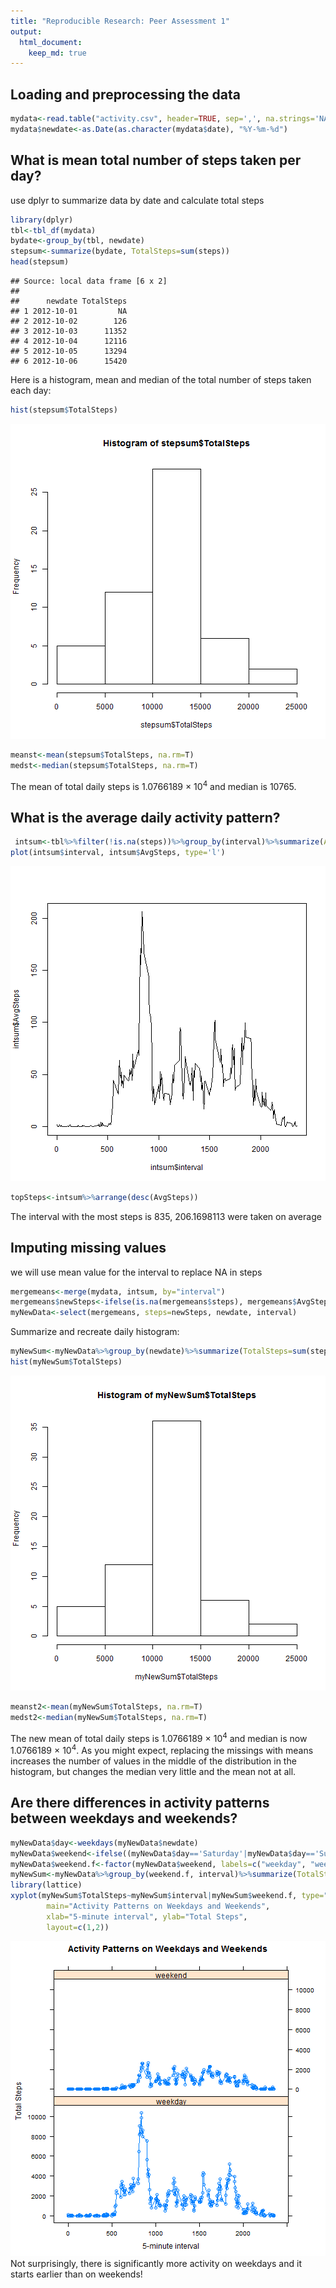 ```yaml
---
title: "Reproducible Research: Peer Assessment 1"
output: 
  html_document:
    keep_md: true
---
```



## Loading and preprocessing the data

```r
mydata<-read.table("activity.csv", header=TRUE, sep=',', na.strings='NA')
mydata$newdate<-as.Date(as.character(mydata$date), "%Y-%m-%d")
```


## What is mean total number of steps taken per day?
use dplyr to summarize data by date and calculate total steps

```r
library(dplyr)
tbl<-tbl_df(mydata)
bydate<-group_by(tbl, newdate)
stepsum<-summarize(bydate, TotalSteps=sum(steps))
head(stepsum)
```

```
## Source: local data frame [6 x 2]
## 
##      newdate TotalSteps
## 1 2012-10-01         NA
## 2 2012-10-02        126
## 3 2012-10-03      11352
## 4 2012-10-04      12116
## 5 2012-10-05      13294
## 6 2012-10-06      15420
```
Here is a histogram, mean and median of the total number of steps taken each day:

```r
hist(stepsum$TotalSteps)
```

![plot of chunk unnamed-chunk-3](figure/unnamed-chunk-3-1.png) 

```r
meanst<-mean(stepsum$TotalSteps, na.rm=T)
medst<-median(stepsum$TotalSteps, na.rm=T)
```
The mean of total daily steps is 1.0766189 &times; 10<sup>4</sup> and median is 10765.

## What is the average daily activity pattern?

```r
 intsum<-tbl%>%filter(!is.na(steps))%>%group_by(interval)%>%summarize(AvgSteps=mean(steps))
plot(intsum$interval, intsum$AvgSteps, type='l')
```

![plot of chunk unnamed-chunk-4](figure/unnamed-chunk-4-1.png) 

```r
topSteps<-intsum%>%arrange(desc(AvgSteps))
```
The interval with the most steps is 835, 206.1698113 were taken on average

## Imputing missing values
we will use mean value for the interval to replace NA in steps

```r
mergemeans<-merge(mydata, intsum, by="interval")
mergemeans$newSteps<-ifelse(is.na(mergemeans$steps), mergemeans$AvgSteps, mergemeans$steps)
myNewData<-select(mergemeans, steps=newSteps, newdate, interval)
```
Summarize and recreate daily histogram:

```r
myNewSum<-myNewData%>%group_by(newdate)%>%summarize(TotalSteps=sum(steps))
hist(myNewSum$TotalSteps)
```

![plot of chunk unnamed-chunk-6](figure/unnamed-chunk-6-1.png) 

```r
meanst2<-mean(myNewSum$TotalSteps, na.rm=T)
medst2<-median(myNewSum$TotalSteps, na.rm=T)
```
The new mean of total daily steps is 1.0766189 &times; 10<sup>4</sup> and median is now 1.0766189 &times; 10<sup>4</sup>.
As you might expect, replacing the missings with means increases the number of values in the middle of the distribution in the histogram, but changes the median very little and the mean not at all. 

## Are there differences in activity patterns between weekdays and weekends?

```r
myNewData$day<-weekdays(myNewData$newdate)
myNewData$weekend<-ifelse((myNewData$day=='Saturday'|myNewData$day=='Sunday'), 1, 0)
myNewData$weekend.f<-factor(myNewData$weekend, labels=c("weekday", "weekend"))
myNewSum<-myNewData%>%group_by(weekend.f, interval)%>%summarize(TotalSteps=sum(steps))
library(lattice) 
xyplot(myNewSum$TotalSteps~myNewSum$interval|myNewSum$weekend.f, type="b",
        main="Activity Patterns on Weekdays and Weekends",
        xlab="5-minute interval", ylab="Total Steps",
        layout=c(1,2))
```

![plot of chunk unnamed-chunk-7](figure/unnamed-chunk-7-1.png) 
Not surprisingly, there is significantly more activity on weekdays and it starts earlier than on weekends!
